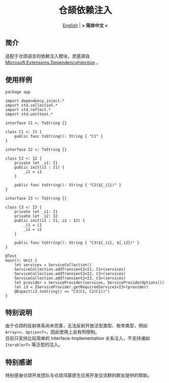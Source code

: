 <div align="center">

# 仓颉依赖注入

[English](README.md) | **&gt; 简体中文 &lt;**  

</div>

## 简介

适配于仓颉语言的依赖注入模块，灵感源自 [Microsoft.Extensions.DependencyInjection](https://github.com/dotnet/runtime/tree/main/src/libraries/Microsoft.Extensions.DependencyInjection) 。  

## 使用样例

```cangjie
package app

import dependency_inject.*
import std.collection.*
import std.reflect.*
import std.unittest.*

interface I1 <: ToString {}

class C1 <: I1 {
	public func toString(): String { "C1" }
}

interface I2 <: ToString {}

class C2 <: I2 {
	private let _i1: I1
	public init(i1 : I1) {
		_i1 = i1
	}
	
	public func toString(): String { "C2(${_i1})" }
}

interface I3 <: ToString {}

class C3 <: I3 {
	private let _i1: I1
	private let _i2: I2
	public init(i1 : I1, i2 : I2) {
		_i1 = i1
		_i2 = i2
	}
	
	public func toString(): String { "C3(${_i1}, ${_i2})" }
}

@Test
main(): Unit {
	let services = ServiceCollection()
	ServiceCollection.addTransient2<I1, C1>(services)
	ServiceCollection.addTransient2<I2, C2>(services)
	ServiceCollection.addTransient2<I3, C3>(services)
	let provider = ServiceProvider(services, ServiceProviderOptions())
	let i3 = IServiceProvider.getRequiredService1<I3>(provider)
	@Expect(i3.toString() == "C3(C1, C2(C1))")
}

```

## 特别说明

由于仓颉的反射体系尚未完善，无法反射开放泛型类型、枚举类型，例如 `Array<>`、`Option<T>`，因此使用上会有所限制。  
目前只支持比较简单的 Interface-Implementation 关系注入，不支持诸如 `Iterable<T>` 等泛型的注入。  

## 特别感谢

特别感谢仓颉开发团队与仓颉鸿蒙原生应用开发交流群的群友提供的帮助。
